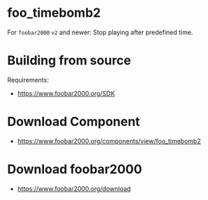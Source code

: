 # foo_timebomb2
For `foobar2000` `v2` and newer: Stop playing after predefined time.

# Building from source
Requirements:
* https://www.foobar2000.org/SDK

# Download Component
* https://www.foobar2000.org/components/view/foo_timebomb2

# Download foobar2000
* https://www.foobar2000.org/download
